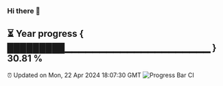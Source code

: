 ### Hi there 👋
⏳ Year progress { █████████▁▁▁▁▁▁▁▁▁▁▁▁▁▁▁▁▁▁▁▁▁ } 30.81 %
---
⏰ Updated on Mon, 22 Apr 2024 18:07:30 GMT
![Progress Bar CI](https://github.com/Moyi321/Moyi321/workflows/Progress%20Bar%20CI/badge.svg)
